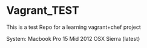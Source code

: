 # Vagrant_TEST

This is a test Repo for a learning vagrant+chef project

System:
Macbook Pro 15 Mid 2012
OSX Sierra (latest)
